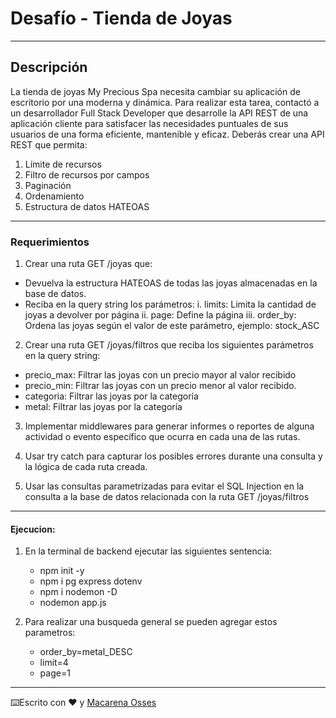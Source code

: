 # Desafío - Tienda de Joyas

---

## Descripción

La tienda de joyas My Precious Spa necesita cambiar su aplicación de escritorio por una moderna y dinámica. Para realizar esta tarea, contactó a un desarrollador Full Stack Developer que desarrolle la API REST de una aplicación cliente para satisfacer las necesidades puntuales de sus usuarios de una forma eficiente, mantenible y eficaz.
Deberás crear una API REST que permita:
1. Límite de recursos
2. Filtro de recursos por campos
3. Paginación
4. Ordenamiento
5. Estructura de datos HATEOAS

---

### Requerimientos

1. Crear una ruta GET /joyas que:
- Devuelva la estructura HATEOAS de todas las joyas almacenadas en la base de datos.
- Reciba en la query string los parámetros:
i. limits: Limita la cantidad de joyas a devolver por página
ii. page: Define la página
iii. order_by: Ordena las joyas según el valor de este parámetro, ejemplo: stock_ASC


2. Crear una ruta GET /joyas/filtros que reciba los siguientes parámetros en la query string:
- precio_max: Filtrar las joyas con un precio mayor al valor recibido
- precio_min: Filtrar las joyas con un precio menor al valor recibido.
- categoria: Filtrar las joyas por la categoría
- metal: Filtrar las joyas por la categoría

3. Implementar middlewares para generar informes o reportes de alguna actividad o evento específico que ocurra en cada una de las rutas.

4. Usar try catch para capturar los posibles errores durante una consulta y la lógica de cada ruta creada.

5. Usar las consultas parametrizadas para evitar el SQL Injection en la consulta a la base de datos relacionada con la ruta GET /joyas/filtros
---
#### Ejecucion:
1. En la terminal de backend ejecutar las siguientes sentencia:
	- npm init -y
	- npm i pg express dotenv
	- npm i nodemon -D
	- nodemon app.js  

2. Para realizar una busqueda general se pueden agregar estos parametros:
    - order_by=metal_DESC
    - limit=4
    - page=1
---

⌨️Escrito con ❤️ y [Macarena Osses](https://github.com/Makaosva)